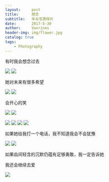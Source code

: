 ```yaml
---
layout:     post
title:      想念
subtitle:   毕业写真样片 
date:       2017-5-30
author:     Vavrines
header-img: img/flower.jpg
catalog: true
tags:
    - Photography
---
```


有时我会想念过去

![](https://ws4.sinaimg.cn/large/006tNc79gy1fo94wc2nhqj31kw1kwnph.jpg)
![](https://ws1.sinaimg.cn/large/006tNc79gy1fo94wcyq16j31kw1kwkjp.jpg)

她对未来有很多希望

![](https://ws3.sinaimg.cn/large/006tNc79gy1fo95fclthyj31kw1kwx6u.jpg)
![](https://ws2.sinaimg.cn/large/006tNc79gy1fo95fbku67j31kw1kw7wq.jpg)

会开心的笑

![](https://ws1.sinaimg.cn/large/006tNc79gy1fo95drgpgyj31kw1kwe86.jpg)
![](https://ws4.sinaimg.cn/large/006tNc79gy1fo95dsmxkrj31kw1kwnpj.jpg)



![](https://ws4.sinaimg.cn/large/006tNc79gy1fo95smcacmj31kw1kwnph.jpg)
![](https://ws3.sinaimg.cn/large/006tNc79gy1fo95yq7ebfj31kw1kw7wm.jpg)
![](https://ws1.sinaimg.cn/large/006tNc79gy1fo95ywjs8cj31kw1kw4qt.jpg)
![](https://ws1.sinaimg.cn/large/006tNc79gy1fo95skytetj31kw1kwx6t.jpg)



如果她给我打一个电话，我不知道我会不会犹豫

![](https://ws2.sinaimg.cn/large/006tNc79gy1fo95rnp04cj31kw1kw1l3.jpg)
![](https://ws3.sinaimg.cn/large/006tNc79gy1fo95rg3qn1j31kw1kw7wm.jpg)

如果齿间轻含的沉默仍蕴有足够勇敢，我一定告诉她

我还会继续去爱

![](https://ws3.sinaimg.cn/large/006tNc79gy1fo95qt1jk2j31kw1kwqv9.jpg)
